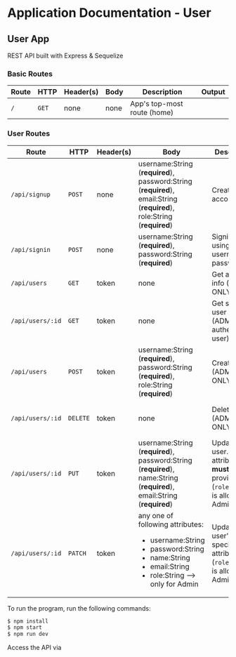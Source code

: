 # Application Documentation - User

## User App

REST API built with Express & Sequelize

### Basic Routes

Route  | HTTP | Header(s) |   Body   | Description | Output |
-------|------|-------|-------------|--------|--------|
`/`  | `GET` | none | none | App's top-most route (home) |  |

### User Routes

Route  | HTTP | Header(s) |   Body   | Description | Output |
-------|------|-------|-------------|--------|--------|
`/api/signup`  | `POST` | none | username:String (**required**), password:String (**required**), email:String (**required**), role:String (**required**) | Create new account | created user object |
`/api/signin`  | `POST` | none | username:String (**required**), password:String (**required**)| Signing in using username & password | JWT token|
`/api/users`  | `GET` | token | none | Get all users info (ADMIN ONLY) | array of User objects |
`/api/users/:id` | `GET` | token | none | Get single user info (ADMIN & authenticated user) | User object |
`/api/users`  | `POST` | token | username:String (**required**), password:String (**required**), role:String (**required**) | Create a user (ADMIN ONLY) | User object that has been inserted in DB |
`/api/users/:id`  | `DELETE` | token | none | Delete a user (ADMIN ONLY) | ID of the deleted user |
`/api/users/:id`  | `PUT` | token | username:String (**required**), password:String (**required**), name:String (**required**), email:String (**required**) | Update a user. All attributes **must** be provided. (`role` update is allowed for Admin only) | ID of the updated user |
`/api/users/:id`  | `PATCH` | token | any one of following attributes: <ul><li>username:String</li><li>password:String</li><li>name:String</li><li>email:String</li><li>role:String --> only for Admin</li></ul> | Update a user's specific attribute (`role` update is allowed for Admin only) | | ID of the updated user |




To run the program, run the following commands:
```bash
$ npm install
$ npm start
$ npm run dev
```

Access the API via 